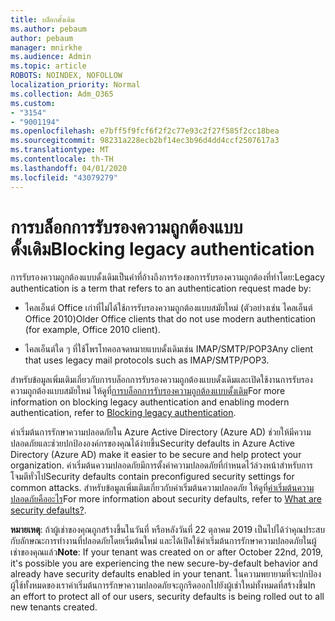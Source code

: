 ```yaml
---
title: บล็อกดั้งเดิม
ms.author: pebaum
author: pebaum
manager: mnirkhe
ms.audience: Admin
ms.topic: article
ROBOTS: NOINDEX, NOFOLLOW
localization_priority: Normal
ms.collection: Adm_O365
ms.custom:
- "3154"
- "9001194"
ms.openlocfilehash: e7bff5f9fcf6f2f2c77e93c2f27f585f2cc18bea
ms.sourcegitcommit: 98231a228ecb2bf14ec3b96d4dd4ccf2507617a3
ms.translationtype: MT
ms.contentlocale: th-TH
ms.lasthandoff: 04/01/2020
ms.locfileid: "43079279"
---
```

# <a name="blocking-legacy-authentication"></a><span data-ttu-id="83995-102">การบล็อกการรับรองความถูกต้องแบบดั้งเดิม</span><span class="sxs-lookup"><span data-stu-id="83995-102">Blocking legacy authentication</span></span>

<span data-ttu-id="83995-103">การรับรองความถูกต้องแบบดั้งเดิมเป็นคําที่อ้างถึงการร้องขอการรับรองความถูกต้องที่ทําโดย:</span><span class="sxs-lookup"><span data-stu-id="83995-103">Legacy authentication is a term that refers to an authentication request made by:</span></span>

- <span data-ttu-id="83995-104">ไคลเอ็นต์ Office เก่าที่ไม่ได้ใช้การรับรองความถูกต้องแบบสมัยใหม่ (ตัวอย่างเช่น ไคลเอ็นต์ Office 2010)</span><span class="sxs-lookup"><span data-stu-id="83995-104">Older Office clients that do not use modern authentication (for example, Office 2010 client).</span></span>

- <span data-ttu-id="83995-105">ไคลเอ็นต์ใด ๆ ที่ใช้โพรโทคอลจดหมายแบบดั้งเดิมเช่น IMAP/SMTP/POP3</span><span class="sxs-lookup"><span data-stu-id="83995-105">Any client that uses legacy mail protocols such as IMAP/SMTP/POP3.</span></span>

<span data-ttu-id="83995-106">สําหรับข้อมูลเพิ่มเติมเกี่ยวกับการบล็อกการรับรองความถูกต้องแบบดั้งเดิมและเปิดใช้งานการรับรองความถูกต้องแบบสมัยใหม่ ให้ดูที่[การบล็อกการรับรองความถูกต้องแบบดั้งเดิม](https://docs.microsoft.com/azure/active-directory/conditional-access/concept-conditional-access-block-legacy-authentication)</span><span class="sxs-lookup"><span data-stu-id="83995-106">For more information on blocking legacy authentication and enabling modern authentication, refer to [Blocking legacy authentication](https://docs.microsoft.com/azure/active-directory/conditional-access/concept-conditional-access-block-legacy-authentication).</span></span>

<span data-ttu-id="83995-107">ค่าเริ่มต้นการรักษาความปลอดภัยใน Azure Active Directory (Azure AD) ช่วยให้มีความปลอดภัยและช่วยปกป้ององค์กรของคุณได้ง่ายขึ้น</span><span class="sxs-lookup"><span data-stu-id="83995-107">Security defaults in Azure Active Directory (Azure AD) make it easier to be secure and help protect your organization.</span></span> <span data-ttu-id="83995-108">ค่าเริ่มต้นความปลอดภัยมีการตั้งค่าความปลอดภัยที่กําหนดไว้ล่วงหน้าสําหรับการโจมตีทั่วไป</span><span class="sxs-lookup"><span data-stu-id="83995-108">Security defaults contain preconfigured security settings for common attacks.</span></span>
<span data-ttu-id="83995-109">สําหรับข้อมูลเพิ่มเติมเกี่ยวกับค่าเริ่มต้นความปลอดภัย ให้ดูที่[ค่าเริ่มต้นความปลอดภัยคืออะไร](https://docs.microsoft.com/azure/active-directory/fundamentals/concept-fundamentals-security-defaults)</span><span class="sxs-lookup"><span data-stu-id="83995-109">For more information about security defaults, refer to [What are security defaults?](https://docs.microsoft.com/azure/active-directory/fundamentals/concept-fundamentals-security-defaults).</span></span> 

<span data-ttu-id="83995-110">**หมายเหตุ**: ถ้าผู้เช่าของคุณถูกสร้างขึ้นในวันที่ หรือหลังวันที่ 22 ตุลาคม 2019 เป็นไปได้ว่าคุณประสบกับลักษณะการทํางานที่ปลอดภัยโดยเริ่มต้นใหม่ และได้เปิดใช้ค่าเริ่มต้นการรักษาความปลอดภัยในผู้เช่าของคุณแล้ว</span><span class="sxs-lookup"><span data-stu-id="83995-110">**Note**:  If your tenant was created on or after October 22nd, 2019, it's possible you are experiencing the new secure-by-default behavior and already have security defaults enabled in your tenant.</span></span>  <span data-ttu-id="83995-111">ในความพยายามที่จะปกป้องผู้ใช้ทั้งหมดของเราค่าเริ่มต้นการรักษาความปลอดภัยจะถูกรีดออกไปยังผู้เช่าใหม่ทั้งหมดที่สร้างขึ้น</span><span class="sxs-lookup"><span data-stu-id="83995-111">In an effort to protect all of our users, security defaults is being rolled out to all new tenants created.</span></span>
